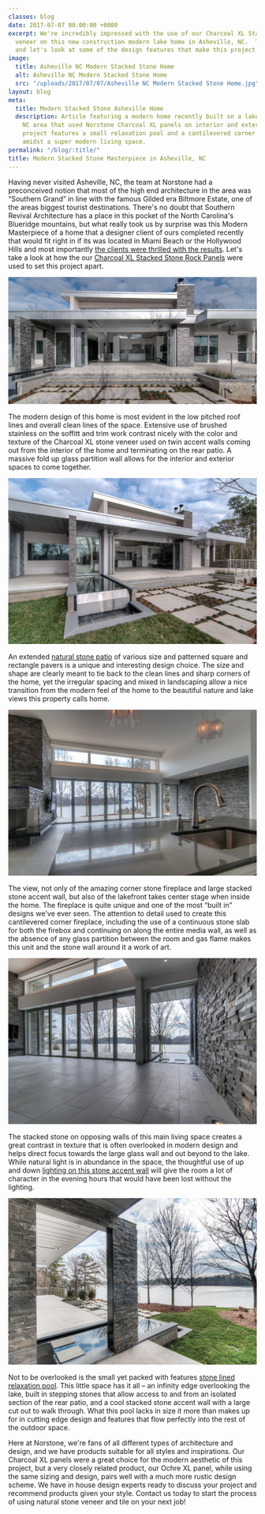 ```yaml
---
classes: blog
date: 2017-07-07 00:00:00 +0000
excerpt: We're incredibly impressed with the use of our Charcoal XL Stacked Stone
  veneer on this new construction modern lake home in Asheville, NC.  Take a seat
  and let's look at some of the design features that make this project award worthy.
image:
  title: Asheville NC Modern Stacked Stone Home
  alt: Asheville NC Modern Stacked Stone Home
  src: "/uploads/2017/07/07/Asheville NC Modern Stacked Stone Home.jpg"
layout: blog
meta:
  title: Modern Stacked Stone Asheville Home
  description: Article featuring a modern home recently built on a lake in the Asheville,
    NC area that used Norstone Charcoal XL panels on interior and exterior features.  This
    project features a small relaxation pool and a cantilevered corner fireplace set
    amidst a super modern living space.
permalink: "/blog/:title/"
title: Modern Stacked Stone Masterpiece in Asheville, NC
---
```



Having never visited Asheville, NC, the team at Norstone had a preconceived notion that most of the high end architecture in the area was “Southern Grand” in line with the famous Gilded era Biltmore Estate, one of the areas biggest tourist destinations.  There's no doubt that Southern Revival Architecture has a place in this pocket of the North Carolina's Blueridge mountains, but what really took us by surprise was this Modern Masterpiece of a home that a designer client of ours completed recently that would fit right in if its was located in Miami Beach or the Hollywood Hills and most importantly [the clients were thrilled with the results](/client-testimonials/).  Let's take a look at how the our [Charcoal XL Stacked Stone Rock Panels](https://www.norstoneusa.com/products/thin-stone-veneer-panels/charcoal/) were used to set this project apart.

![Modern Stacked Stone Patio in Asheville, NC](/uploads/2017/07/07/Modern%20Stacked%20Stone%20Patio%20Asheville.jpg)

The modern design of this home is most evident in the low pitched roof lines and overall clean lines of the space.  Extensive use of brushed stainless on the soffitt and trim work contrast nicely with the color and texture of the Charcoal XL stone veneer used on twin accent walls coming out from the interior of the home and terminating on the rear patio.  A massive fold up glass partition wall allows for the interior and exterior spaces to come together.

![Modern Stacked Stone Flagstone Patio in Asheville, NC](/uploads/2017/07/07/Modern%20Stacked%20Stone%20Flagstone%20Patio%20Asheville.jpg)

An extended [natural stone patio](https://www.norstoneusa.com/blog/natural-stone-patios-designing-norstone-series/) of various size and patterned square and rectangle pavers is a unique and interesting design choice.  The size and shape are clearly meant to tie back to the clean lines and sharp corners of the home, yet the irregular spacing and mixed in landscaping allow a nice transition from the modern feel of the home to the beautiful nature and lake views this property calls home.

![Modern Stacked Stone Fireplace in Asheville, NC](/uploads/2017/07/07/Modern%20Stacked%20Stone%20Fireplace%20Asheville.jpg)

The view, not only of the amazing corner stone fireplace and large stacked stone accent wall, but also of the lakefront takes center stage when inside the home.  The fireplace is quite unique and one of the most “built in” designs we've ever seen.  The attention to detail used to create this cantilevered corner fireplace, including the use of a continuous stone slab for both the firebox and continuing on along the entire media wall, as well as the absence of any glass partition between the room and gas flame makes this unit and the stone wall around it a work of art.

![Modern Stacked Stone Feature Wall in Asheville, NC](/uploads/2017/07/07/Modern%20Stacked%20Stone%20Feature%20Wall%20Asheville.jpg)

The stacked stone on opposing walls of this main living space creates a great contrast in texture that is often overlooked in modern design and helps direct focus towards the large glass wall and out beyond to the lake.  While natural light is in abundance in the space, the thoughtful use of up and down [lighting on this stone accent wall](https://www.norstoneusa.com/blog/design-school-pairing-lighting-fixtures-with-stone-veneer-for-amazing-results/) will give the room a lot of character in the evening hours that would have been lost without the lighting.

![Modern Stacked Stone Pool in Asheville,NC](/uploads/2017/07/07/Modern%20Stacked%20Stone%20Pool%20Asheville.jpg)

Not to be overlooked is the small yet packed with features [stone lined relaxation pool](https://www.norstoneusa.com/blog/summer-s-here-jump-into-these-amazing-pools-designed-with-stacked-stone/).  This little space has it all – an infinity edge overlooking the lake, built in stepping stones that allow access to and from an isolated section of the rear patio, and a cool stacked stone accent wall with a large cut out to walk through.  What this pool lacks in size it more than makes up for in cutting edge design and features that flow perfectly into the rest of the outdoor space.

Here at Norstone, we're fans of all different types of architecture and design, and we have products suitable for all styles and inspirations.  Our Charcoal XL panels were a great choice for the modern aesthetic of this project, but a very closely related product, our Ochre XL panel, while using the same sizing and design, pairs well with a much more rustic design scheme. We have in house design experts ready to discuss your project and recommend products given your style.  Contact us today to start the process of using natural stone veneer and tile on your next job!
